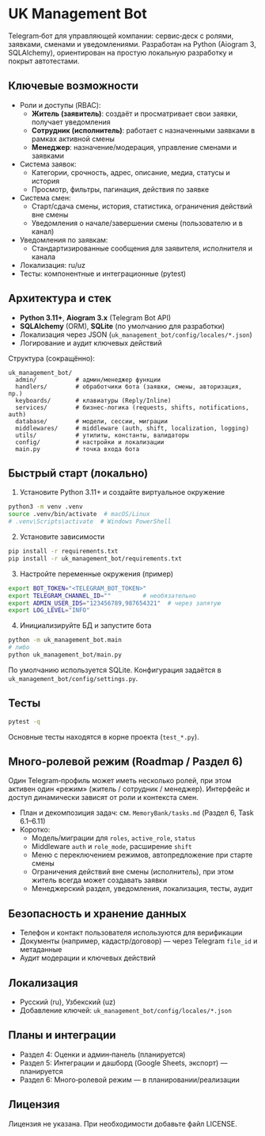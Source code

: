 # UK Management Bot

Telegram‑бот для управляющей компании: сервис‑деск с ролями, заявками, сменами и уведомлениями. Разработан на Python (Aiogram 3, SQLAlchemy), ориентирован на простую локальную разработку и покрыт автотестами.

## Ключевые возможности

- Роли и доступы (RBAC):
  - **Житель (заявитель)**: создаёт и просматривает свои заявки, получает уведомления
  - **Сотрудник (исполнитель)**: работает с назначенными заявками в рамках активной смены
  - **Менеджер**: назначение/модерация, управление сменами и заявками
- Система заявок:
  - Категории, срочность, адрес, описание, медиа, статусы и история
  - Просмотр, фильтры, пагинация, действия по заявке
- Система смен:
  - Старт/сдача смены, история, статистика, ограничения действий вне смены
  - Уведомления о начале/завершении смены (пользователю и в канал)
- Уведомления по заявкам:
  - Стандартизированные сообщения для заявителя, исполнителя и канала
- Локализация: ru/uz
- Тесты: компонентные и интеграционные (pytest)

## Архитектура и стек

- **Python 3.11+**, **Aiogram 3.x** (Telegram Bot API)
- **SQLAlchemy** (ORM), **SQLite** (по умолчанию для разработки)
- Локализация через JSON (`uk_management_bot/config/locales/*.json`)
- Логирование и аудит ключевых действий

Структура (сокращённо):

```
uk_management_bot/
  admin/           # админ/менеджер функции
  handlers/        # обработчики бота (заявки, смены, авторизация, пр.)
  keyboards/       # клавиатуры (Reply/Inline)
  services/        # бизнес-логика (requests, shifts, notifications, auth)
  database/        # модели, сессии, миграции
  middlewares/     # middleware (auth, shift, localization, logging)
  utils/           # утилиты, константы, валидаторы
  config/          # настройки и локализации
  main.py          # точка входа бота
```

## Быстрый старт (локально)

1) Установите Python 3.11+ и создайте виртуальное окружение

```bash
python3 -m venv .venv
source .venv/bin/activate  # macOS/Linux
# .venv\Scripts\activate  # Windows PowerShell
```

2) Установите зависимости

```bash
pip install -r requirements.txt
pip install -r uk_management_bot/requirements.txt
```

3) Настройте переменные окружения (пример)

```bash
export BOT_TOKEN="<TELEGRAM_BOT_TOKEN>"
export TELEGRAM_CHANNEL_ID=""         # необязательно
export ADMIN_USER_IDS="123456789,987654321"  # через запятую
export LOG_LEVEL="INFO"
```

4) Инициализируйте БД и запустите бота

```bash
python -m uk_management_bot.main
# либо
python uk_management_bot/main.py
```

По умолчанию используется SQLite. Конфигурация задаётся в `uk_management_bot/config/settings.py`.

## Тесты

```bash
pytest -q
```

Основные тесты находятся в корне проекта (`test_*.py`).

## Много‑ролевой режим (Roadmap / Раздел 6)

Один Telegram‑профиль может иметь несколько ролей, при этом активен один «режим» (житель / сотрудник / менеджер). Интерфейс и доступ динамически зависят от роли и контекста смен.

- План и декомпозиция задач: см. `MemoryBank/tasks.md` (Раздел 6, Task 6.1–6.11)
- Коротко:
  - Модель/миграции для `roles`, `active_role`, `status`
  - Middleware `auth` и `role_mode`, расширение `shift`
  - Меню с переключением режимов, автопредложение при старте смены
  - Ограничения действий вне смены (исполнитель), при этом житель всегда может создавать заявки
  - Менеджерский раздел, уведомления, локализация, тесты, аудит

## Безопасность и хранение данных

- Телефон и контакт пользователя используются для верификации
- Документы (например, кадастр/договор) — через Telegram `file_id` и метаданные
- Аудит модерации и ключевых действий

## Локализация

- Русский (ru), Узбекский (uz)
- Добавление ключей: `uk_management_bot/config/locales/*.json`

## Планы и интеграции

- Раздел 4: Оценки и админ‑панель (планируется)
- Раздел 5: Интеграции и дашборд (Google Sheets, экспорт) — планируется
- Раздел 6: Много‑ролевой режим — в планировании/реализации

## Лицензия

Лицензия не указана. При необходимости добавьте файл LICENSE.


